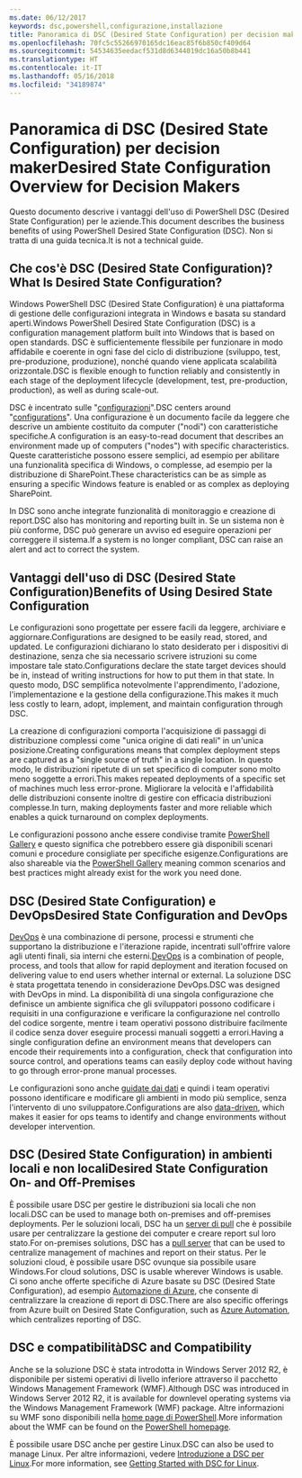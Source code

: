 ```yaml
---
ms.date: 06/12/2017
keywords: dsc,powershell,configurazione,installazione
title: Panoramica di DSC (Desired State Configuration) per decision maker
ms.openlocfilehash: 70fc5c55266970165dc16eac85f6b850cf409d64
ms.sourcegitcommit: 54534635eedacf531d8d6344019dc16a50b8b441
ms.translationtype: HT
ms.contentlocale: it-IT
ms.lasthandoff: 05/16/2018
ms.locfileid: "34189874"
---
```

# <a name="desired-state-configuration-overview-for-decision-makers"></a><span data-ttu-id="b52e1-103">Panoramica di DSC (Desired State Configuration) per decision maker</span><span class="sxs-lookup"><span data-stu-id="b52e1-103">Desired State Configuration Overview for Decision Makers</span></span>

<span data-ttu-id="b52e1-104">Questo documento descrive i vantaggi dell'uso di PowerShell DSC (Desired State Configuration) per le aziende.</span><span class="sxs-lookup"><span data-stu-id="b52e1-104">This document describes the business benefits of using PowerShell Desired State Configuration (DSC).</span></span> <span data-ttu-id="b52e1-105">Non si tratta di una guida tecnica.</span><span class="sxs-lookup"><span data-stu-id="b52e1-105">It is not a technical guide.</span></span>

## <a name="what-is-desired-state-configuration"></a><span data-ttu-id="b52e1-106">Che cos'è DSC (Desired State Configuration)?</span><span class="sxs-lookup"><span data-stu-id="b52e1-106">What Is Desired State Configuration?</span></span>

<span data-ttu-id="b52e1-107">Windows PowerShell DSC (Desired State Configuration) è una piattaforma di gestione delle configurazioni integrata in Windows e basata su standard aperti.</span><span class="sxs-lookup"><span data-stu-id="b52e1-107">Windows PowerShell Desired State Configuration (DSC) is a configuration management platform built into Windows that is based on open standards.</span></span> <span data-ttu-id="b52e1-108">DSC è sufficientemente flessibile per funzionare in modo affidabile e coerente in ogni fase del ciclo di distribuzione (sviluppo, test, pre-produzione, produzione), nonché quando viene applicata scalabilità orizzontale.</span><span class="sxs-lookup"><span data-stu-id="b52e1-108">DSC is flexible enough to function reliably and consistently in each stage of the deployment lifecycle (development, test, pre-production, production), as well as during scale-out.</span></span>

<span data-ttu-id="b52e1-109">DSC è incentrato sulle "[configurazioni](https://msdn.microsoft.com/powershell/dsc/configurations)".</span><span class="sxs-lookup"><span data-stu-id="b52e1-109">DSC centers around "[configurations](https://msdn.microsoft.com/powershell/dsc/configurations)".</span></span>
<span data-ttu-id="b52e1-110">Una configurazione è un documento facile da leggere che descrive un ambiente costituito da computer ("nodi") con caratteristiche specifiche.</span><span class="sxs-lookup"><span data-stu-id="b52e1-110">A configuration is an easy-to-read document that describes an environment made up of computers ("nodes") with specific characteristics.</span></span>
<span data-ttu-id="b52e1-111">Queste caratteristiche possono essere semplici, ad esempio per abilitare una funzionalità specifica di Windows, o complesse, ad esempio per la distribuzione di SharePoint.</span><span class="sxs-lookup"><span data-stu-id="b52e1-111">These characteristics can be as simple as ensuring a specific Windows feature is enabled or as complex as deploying SharePoint.</span></span>

<span data-ttu-id="b52e1-112">In DSC sono anche integrate funzionalità di monitoraggio e creazione di report.</span><span class="sxs-lookup"><span data-stu-id="b52e1-112">DSC also has monitoring and reporting built in.</span></span>
<span data-ttu-id="b52e1-113">Se un sistema non è più conforme, DSC può generare un avviso ed eseguire operazioni per correggere il sistema.</span><span class="sxs-lookup"><span data-stu-id="b52e1-113">If a system is no longer compliant, DSC can raise an alert and act to correct the system.</span></span>

## <a name="benefits-of-using-desired-state-configuration"></a><span data-ttu-id="b52e1-114">Vantaggi dell'uso di DSC (Desired State Configuration)</span><span class="sxs-lookup"><span data-stu-id="b52e1-114">Benefits of Using Desired State Configuration</span></span>

<span data-ttu-id="b52e1-115">Le configurazioni sono progettate per essere facili da leggere, archiviare e aggiornare.</span><span class="sxs-lookup"><span data-stu-id="b52e1-115">Configurations are designed to be easily read, stored, and updated.</span></span>
<span data-ttu-id="b52e1-116">Le configurazioni dichiarano lo stato desiderato per i dispositivi di destinazione, senza che sia necessario scrivere istruzioni su come impostare tale stato.</span><span class="sxs-lookup"><span data-stu-id="b52e1-116">Configurations declare the state target devices should be in, instead of writing instructions for how to put them in that state.</span></span>
<span data-ttu-id="b52e1-117">In questo modo, DSC semplifica notevolmente l'apprendimento, l'adozione, l'implementazione e la gestione della configurazione.</span><span class="sxs-lookup"><span data-stu-id="b52e1-117">This makes it much less costly to learn, adopt, implement, and maintain configuration through DSC.</span></span>

<span data-ttu-id="b52e1-118">La creazione di configurazioni comporta l'acquisizione di passaggi di distribuzione complessi come "unica origine di dati reali" in un'unica posizione.</span><span class="sxs-lookup"><span data-stu-id="b52e1-118">Creating configurations means that complex deployment steps are captured as a "single source of truth" in a single location.</span></span>
<span data-ttu-id="b52e1-119">In questo modo, le distribuzioni ripetute di un set specifico di computer sono molto meno soggette a errori.</span><span class="sxs-lookup"><span data-stu-id="b52e1-119">This makes repeated deployments of a specific set of machines much less error-prone.</span></span>
<span data-ttu-id="b52e1-120">Migliorare la velocità e l'affidabilità delle distribuzioni consente inoltre di gestire con efficacia distribuzioni complesse.</span><span class="sxs-lookup"><span data-stu-id="b52e1-120">In turn, making deployments faster and more reliable which enables a quick turnaround on complex deployments.</span></span>

<span data-ttu-id="b52e1-121">Le configurazioni possono anche essere condivise tramite [PowerShell Gallery](https://powershellgallery.com) e questo significa che potrebbero essere già disponibili scenari comuni e procedure consigliate per specifiche esigenze.</span><span class="sxs-lookup"><span data-stu-id="b52e1-121">Configurations are also shareable via the [PowerShell Gallery](https://powershellgallery.com) meaning common scenarios and best practices might already exist for the work you need done.</span></span>


## <a name="desired-state-configuration-and-devops"></a><span data-ttu-id="b52e1-122">DSC (Desired State Configuration) e DevOps</span><span class="sxs-lookup"><span data-stu-id="b52e1-122">Desired State Configuration and DevOps</span></span>

<span data-ttu-id="b52e1-123">[DevOps](http://blogs.technet.com/b/ashleymcglone/archive/2015/11/20/devops-for-n00bs-ie-windows-people.aspx) è una combinazione di persone, processi e strumenti che supportano la distribuzione e l'iterazione rapide, incentrati sull'offrire valore agli utenti finali, sia interni che esterni.</span><span class="sxs-lookup"><span data-stu-id="b52e1-123">[DevOps](http://blogs.technet.com/b/ashleymcglone/archive/2015/11/20/devops-for-n00bs-ie-windows-people.aspx) is a combination of people, process, and tools that allow for rapid deployment and iteration focused on delivering value to end users whether internal or external.</span></span>
<span data-ttu-id="b52e1-124">La soluzione DSC è stata progettata tenendo in considerazione DevOps.</span><span class="sxs-lookup"><span data-stu-id="b52e1-124">DSC was designed with DevOps in mind.</span></span>
<span data-ttu-id="b52e1-125">La disponibilità di una singola configurazione che definisce un ambiente significa che gli sviluppatori possono codificare i requisiti in una configurazione e verificare la configurazione nel controllo del codice sorgente, mentre i team operativi possono distribuire facilmente il codice senza dover eseguire processi manuali soggetti a errori.</span><span class="sxs-lookup"><span data-stu-id="b52e1-125">Having a single configuration define an environment means that developers can encode their requirements into a configuration, check that configuration into source control, and operations teams can easily deploy code without having to go through error-prone manual processes.</span></span>

<span data-ttu-id="b52e1-126">Le configurazioni sono anche [guidate dai dati](https://msdn.microsoft.com/powershell/dsc/configdata) e quindi i team operativi possono identificare e modificare gli ambienti in modo più semplice, senza l'intervento di uno sviluppatore.</span><span class="sxs-lookup"><span data-stu-id="b52e1-126">Configurations are also [data-driven](https://msdn.microsoft.com/powershell/dsc/configdata), which makes it easier for ops teams to identify and change environments without developer intervention.</span></span>

## <a name="desired-state-configuration-on--and-off-premises"></a><span data-ttu-id="b52e1-127">DSC (Desired State Configuration) in ambienti locali e non locali</span><span class="sxs-lookup"><span data-stu-id="b52e1-127">Desired State Configuration On- and Off-Premises</span></span>

<span data-ttu-id="b52e1-128">È possibile usare DSC per gestire le distribuzioni sia locali che non locali.</span><span class="sxs-lookup"><span data-stu-id="b52e1-128">DSC can be used to manage both on-premises and off-premises deployments.</span></span>
<span data-ttu-id="b52e1-129">Per le soluzioni locali, DSC ha un [server di pull](https://msdn.microsoft.com/powershell/dsc/pullserver) che è possibile usare per centralizzare la gestione dei computer e creare report sul loro stato.</span><span class="sxs-lookup"><span data-stu-id="b52e1-129">For on-premises solutions, DSC has a [pull server](https://msdn.microsoft.com/powershell/dsc/pullserver) that can be used to centralize management of machines and report on their status.</span></span>
<span data-ttu-id="b52e1-130">Per le soluzioni cloud, è possibile usare DSC ovunque sia possibile usare Windows.</span><span class="sxs-lookup"><span data-stu-id="b52e1-130">For cloud solutions, DSC is usable wherever Windows is usable.</span></span>
<span data-ttu-id="b52e1-131">Ci sono anche offerte specifiche di Azure basate su DSC (Desired State Configuration), ad esempio [Automazione di Azure](https://azure.microsoft.com/en-us/documentation/services/automation/), che consente di centralizzare la creazione di report di DSC.</span><span class="sxs-lookup"><span data-stu-id="b52e1-131">There are also specific offerings from Azure built on Desired State Configuration, such as [Azure Automation](https://azure.microsoft.com/en-us/documentation/services/automation/), which centralizes reporting of DSC.</span></span>

## <a name="dsc-and-compatibility"></a><span data-ttu-id="b52e1-132">DSC e compatibilità</span><span class="sxs-lookup"><span data-stu-id="b52e1-132">DSC and Compatibility</span></span>

<span data-ttu-id="b52e1-133">Anche se la soluzione DSC è stata introdotta in Windows Server 2012 R2, è disponibile per sistemi operativi di livello inferiore attraverso il pacchetto Windows Management Framework (WMF).</span><span class="sxs-lookup"><span data-stu-id="b52e1-133">Although DSC was introduced in Windows Server 2012 R2, it is available for downlevel operating systems via the Windows Management Framework (WMF) package.</span></span>
<span data-ttu-id="b52e1-134">Altre informazioni su WMF sono disponibili nella [home page di PowerShell](https://msdn.microsoft.com/en-us/powershell/).</span><span class="sxs-lookup"><span data-stu-id="b52e1-134">More information about the WMF can be found on the [PowerShell homepage](https://msdn.microsoft.com/en-us/powershell/).</span></span>

<span data-ttu-id="b52e1-135">È possibile usare DSC anche per gestire Linux.</span><span class="sxs-lookup"><span data-stu-id="b52e1-135">DSC can also be used to manage Linux.</span></span> <span data-ttu-id="b52e1-136">Per altre informazioni, vedere [Introduzione a DSC per Linux](https://msdn.microsoft.com/en-us/powershell/dsc/lnxgettingstarted).</span><span class="sxs-lookup"><span data-stu-id="b52e1-136">For more information, see [Getting Started with DSC for Linux](https://msdn.microsoft.com/en-us/powershell/dsc/lnxgettingstarted).</span></span>
